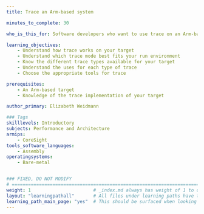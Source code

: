 ```yaml
---
title: Trace an Arm-based system

minutes_to_complete: 30

who_is_this_for: Software developers who want to use trace on an Arm-based system.

learning_objectives: 
    - Understand how trace works on your target
    - Understand which trace mode best fits your run environment
    - Know the different trace types available for your target
    - Understand the uses for each type of trace
    - Choose the appropriate tools for trace

prerequisites:
    - An Arm-based target
    - Knowledge of the trace implementation of your target

author_primary: Elizabeth Weidmann

### Tags
skilllevels: Introductory
subjects: Performance and Architecture
armips:
    - CoreSight
tools_software_languages:
    - Assembly
operatingsystems:
    - Bare-metal


### FIXED, DO NOT MODIFY
# ================================================================================
weight: 1                       # _index.md always has weight of 1 to order correctly
layout: "learningpathall"       # All files under learning paths have this same wrapper
learning_path_main_page: "yes"  # This should be surfaced when looking for related content. Only set for _index.md of learning path content.
---
```

